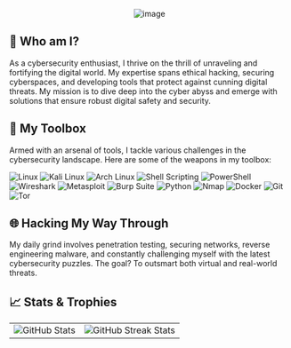 <div align="center">

![image](https://github.com/0CTYSA/0CTYSA/assets/119985966/5bb44b0b-ec93-47cd-ae9f-eb525def28a7)
</div>


## 👤 Who am I?

As a cybersecurity enthusiast, I thrive on the thrill of unraveling and fortifying the digital world. My expertise spans ethical hacking, securing cyberspaces, and developing tools that protect against cunning digital threats. My mission is to dive deep into the cyber abyss and emerge with solutions that ensure robust digital safety and security.

## 🧰 My Toolbox

Armed with an arsenal of tools, I tackle various challenges in the cybersecurity landscape. Here are some of the weapons in my toolbox:

![Linux](https://img.shields.io/badge/linux-%23FCC624.svg?style=for-the-badge&logo=linux&logoColor=black) ![Kali Linux](https://img.shields.io/badge/Kali%20Linux-%2314354C.svg?style=for-the-badge&logo=kali-linux&logoColor=white) ![Arch Linux](https://img.shields.io/badge/Arch%20Linux-1793D1?style=for-the-badge&logo=arch-linux&logoColor=white) ![Shell Scripting](https://img.shields.io/badge/shell%20script-%23121011.svg?style=for-the-badge&logo=gnu-bash&logoColor=white) ![PowerShell](https://img.shields.io/badge/PowerShell-5391FE?style=for-the-badge&logo=powershell&logoColor=white) ![Wireshark](https://img.shields.io/badge/Wireshark-1679A7?style=for-the-badge&logo=wireshark&logoColor=white) ![Metasploit](https://img.shields.io/badge/Metasploit-000000?style=for-the-badge&logo=metasploit&logoColor=red)
![Burp Suite](https://img.shields.io/badge/Burp%20Suite-FF5733?style=for-the-badge&logo=burp-suite&logoColor=white) ![Python](https://img.shields.io/badge/python-%2314354C.svg?style=for-the-badge&logo=python&logoColor=white) ![Nmap](https://img.shields.io/badge/Nmap-4682B4?style=for-the-badge&logo=nmap&logoColor=white)
![Docker](https://img.shields.io/badge/Docker-2496ED?style=for-the-badge&logo=docker&logoColor=white)
![Git](https://img.shields.io/badge/Git-F05032?style=for-the-badge&logo=git&logoColor=white)
![Tor](https://img.shields.io/badge/Tor-7D4698?style=for-the-badge&logo=tor-project&logoColor=white)

## 🌐 Hacking My Way Through

My daily grind involves penetration testing, securing networks, reverse engineering malware, and constantly challenging myself with the latest cybersecurity puzzles. The goal? To outsmart both virtual and real-world threats.

## 📈 Stats & Trophies

<table>
    <tr>
        <td><img src="https://github-readme-stats.vercel.app/api?username=0CTYSA&show_icons=true&theme=dark" alt="GitHub Stats" /></td>
        <td><img src="https://github-readme-streak-stats.herokuapp.com/?user=0CTYSA&theme=dark" alt="GitHub Streak Stats"/></td>
    </tr>
</table>
